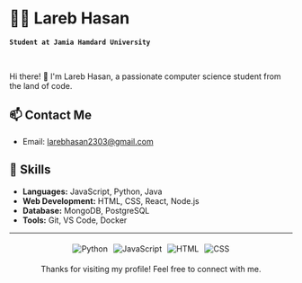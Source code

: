 # 🏄‍♂️ Lareb Hasan

**` Student at Jamia Hamdard University `**

<br>

Hi there! 👋 I'm Lareb Hasan, a passionate computer science student from the land of code.

## 📫 Contact Me

- Email: larebhasan2303@gmail.com

<!-- Skills -->
## 🔧 Skills
- **Languages:** JavaScript, Python, Java
- **Web Development:** HTML, CSS, React, Node.js
- **Database:** MongoDB, PostgreSQL
- **Tools:** Git, VS Code, Docker


<!-- Footer -->
<hr>

<div style="display: flex; flex-wrap: wrap; justify-content: center;">
    <!-- Place your badge codes here -->
    <img src="https://img.shields.io/badge/-Python-3776AB?style=flat&logo=python&logoColor=white" alt="Python" style="margin: 5px;">
    <img src="https://img.shields.io/badge/-JavaScript-F7DF1E?style=flat&logo=javascript&logoColor=black" alt="JavaScript" style="margin: 5px;">
    <img src="https://img.shields.io/badge/-HTML-E34F26?style=flat&logo=html5&logoColor=white" alt="HTML" style="margin: 5px;">
    <img src="https://img.shields.io/badge/-CSS-1572B6?style=flat&logo=css3&logoColor=white" alt="CSS" style="margin: 5px;">
</div>

<p align="center">
  Thanks for visiting my profile! Feel free to connect with me.
</p>
